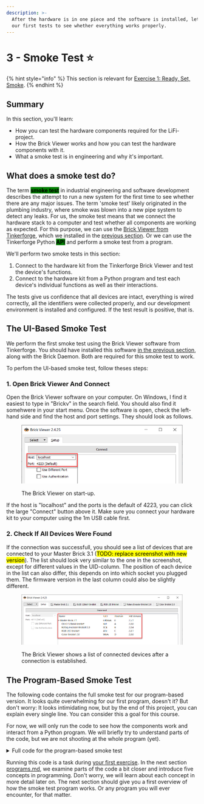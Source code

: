 ```yaml
---
description: >-
  After the hardware is in one piece and the software is installed, let's run
  our first tests to see whether everything works properly.
---
```


# 3 - Smoke Test ⭐

{% hint style="info" %}
This section is relevant for [Exercise 1: Ready, Set, Smoke](https://github.com/winf-hsos/lifi-exercises/raw/main/exercises/01\_exercise\_ready\_set\_smoke.pdf).
{% endhint %}

## Summary

In this section, you'll learn:

* How you can test the hardware components required for the LiFi-project.
* How the Brick Viewer works and how you can test the hardware components with it.
* What a smoke test is in engineering and why it's important.

## What does a smoke test do?

The term <mark style="background-color:green;">**smoke test**</mark> in industrial engineering and software development describes the attempt to run a new system for the first time to see whether there are any major issues. The term 'smoke test' likely originated in the plumbing industry, where smoke was blown into a new pipe system to detect any leaks. For us, the smoke test means that we connect the hardware stack to a computer and test whether all components are working as expected. For this purpose, we can use the [Brick Viewer from Tinkerforge](https://www.tinkerforge.com/en/doc/Software/Brickv.html), which we installed in the [previous section](development-environment.md). Or we can use the Tinkerforge Python <mark style="background-color:green;">**API**</mark> and perform a smoke test from a program.

We'll perform two smoke tests in this section:

1. Connect to the hardware kit from the Tinkerforge Brick Viewer and test the device's functions.
2. Connect to the hardware kit from a Python program and test each device's individual functions as well as their interactions.

The tests give us confidence that all devices are intact, everything is wired correctly, all the identifiers were collected properly, and our development environment is installed and configured. If the test result is positive, that is.

## The UI-Based Smoke Test

We perform the first smoke test using the Brick Viewer software from Tinkerforge. You should have installed this software [in the previous section](development-environment.md#brick-viewer-and-brick-daemon), along with the Brick Daemon. Both are required for this smoke test to work.

To perfom the UI-based smoke test, follow theses steps:

### 1. Open Brick Viewer And Connect

Open the Brick Viewer software on your computer. On Windows, I find it easiest to type in "Brickv" in the search field. You should also find it somehwere in your start menu. Once the software is open, check the left-hand side and find the host and port settings. They should look as follows.

<figure><img src="../.gitbook/assets/image (53).png" alt=""><figcaption><p>The Brick Viewer on start-up.</p></figcaption></figure>

If the host is "localhost" and the ports is the default of 4223, you can click the large "Connect" button above it. Make sure you connect your hardware kit to your computer using the 1m USB cable first.

### 2. Check If All Devices Were Found

If the connection was successfull, you should see a list of devices that are connected to your Master Brick 3.1 (<mark style="background-color:yellow;">TODO: replace screenshot with new version</mark>). The list should look very similar to the one in the screenshot, except for different values in the UID-column. The position of each device in the list can also differ, this depends on into which socket you plugged them. The firmware version in the last column could also be slightly different.

<figure><img src="../.gitbook/assets/image (2).png" alt=""><figcaption><p>The Brick Viewer shows a list of connected devices after a connection is established.</p></figcaption></figure>

## The Program-Based Smoke Test

The following code contains the full smoke test for our program-based version. It looks quite overwhelming for our first program, doesn't it? But don't worry: It looks intimidating now, but by the end of this project, you can explain every single line. You can consider this a goal for this course.&#x20;

For now, we will only run the code to see how the components work and interact from a Python program. We will briefly try to understand parts of the code, but we are not shooting at the whole program (yet).

<details>

<summary>Full code for the program-based smoke test</summary>

{% code title="smoke_test.py" lineNumbers="true" %}
```python
import constants
import sys
from time import time, sleep

from colorama import just_fix_windows_console
from colorama import Fore, Back, Style
just_fix_windows_console()

from tinkerforge.ip_connection import IPConnection
from tinkerforge.brick_master import BrickMaster
from tinkerforge.bricklet_rgb_led import BrickletRGBLED
from tinkerforge.bricklet_rotary_encoder_v2 import BrickletRotaryEncoderV2
from tinkerforge.bricklet_color_v2 import BrickletColorV2
from tinkerforge.bricklet_oled_128x64 import BrickletOLED128x64

ipcon = IPConnection() # Create IP connection
ipcon.connect(constants.HOST, constants.PORT) # Connect to brickd

# Create device instances
led = BrickletRGBLED(constants.UID_RGB_LED, ipcon)
rotary = BrickletRotaryEncoderV2(constants.UID_ROTARY_ENCODER, ipcon)
oled = BrickletOLED128x64(constants.UID_OLED_DISPLAY, ipcon)
color = BrickletColorV2(constants.UID_COLOR_SENSOR, ipcon)

def update_oled_with_rgb_color(r, g, b):
    # Write current RGB LED's color to the OLED display
    oled.write_line(0, 0, "RGD LED Color:".ljust(26))
    oled.write_line(1, 0, f"R = {r}, G = {g}, B = {b}".ljust(26))

def update_oled_with_color_measurement(measured_r, measured_g, measured_b):
    oled.write_line(3, 0, "Color Sensor:".ljust(26))
    max_color_intensity = 65535
    oled.write_line(4, 0, f"R = {measured_r / max_color_intensity * 255:.0f}, G = {measured_g / max_color_intensity * 255:.0f}, B = {measured_b / max_color_intensity * 255:.0f}".ljust(26))

# Get the current color value of the RGB LED Bricklet
current_rgb_colors = led.get_rgb_value()
update_oled_with_rgb_color(current_rgb_colors.r, current_rgb_colors.g, current_rgb_colors.b)

# Get and reset the current count for the Rotary Encoder Bricklet
rotary.reset()
current_rotary_count = rotary.get_count(reset=False)

# Remember which color is currently controlled by the Rotary Encoder Bricklet (0 = "red", 1 = "green", 2 = "blue")
current_controlled_rgb_color_index = 0

# Set a callback function for the Rotary Encoder Bricklet
def rotary_changed_callback(count):
    if count == 0:
        return
    
    # Get the current color from the RGB LED
    current_rgb = led.get_rgb_value()
    current_rgb_list = [current_rgb.r, current_rgb.g, current_rgb.b]

    # Calculate the new RGB color from the Rotary Encoder's count
    global current_controlled_rgb_color_index
    current_rgb_list[current_controlled_rgb_color_index] += count

    if current_rgb_list[current_controlled_rgb_color_index]  > 255:
        current_rgb_list[current_controlled_rgb_color_index] = 255
    elif current_rgb_list[current_controlled_rgb_color_index] < 0:
        current_rgb_list[current_controlled_rgb_color_index] = 0

    led.set_rgb_value(current_rgb_list[0], current_rgb_list[1], current_rgb_list[2])
    update_oled_with_rgb_color(current_rgb_list[0], current_rgb_list[1], current_rgb_list[2])

    rotary.get_count(True)

def rotary_pressed():
    global current_controlled_rgb_color_index
    time_pressed = time()
    
    while rotary.is_pressed():
        sleep(0.01)
    
        duration_pressed = time() - time_pressed
        if duration_pressed >= 2:
            led.set_rgb_value(0, 0, 0)
            update_oled_with_rgb_color(0, 0, 0)
            return

    current_controlled_rgb_color_index += 1
    if current_controlled_rgb_color_index > 2:
        current_controlled_rgb_color_index = 0

def rotary_released():
    pass   

rotary.register_callback(BrickletRotaryEncoderV2.CALLBACK_COUNT, rotary_changed_callback)
rotary.set_count_callback_configuration(10, True, "x", 0, 0)

rotary.register_callback(BrickletRotaryEncoderV2.CALLBACK_PRESSED, rotary_pressed)
rotary.register_callback(BrickletRotaryEncoderV2.CALLBACK_RELEASED, rotary_released)

# Set up callback functions for the Color Bricklet
def color_changed(r, g, b, c):
    update_oled_with_color_measurement(r, g, b)

# Turn the status LED off to avoid inteference
color.set_status_led_config(0)

color.register_callback(BrickletColorV2.CALLBACK_COLOR, color_changed)
color.set_color_callback_configuration(20, False)

input("Please hit enter to exit")

# Disconnect from Brick Daemon
ipcon.disconnect()
```
{% endcode %}

</details>

Running this code is a task during [your first exercise](https://github.com/winf-hsos/lifi-exercises/raw/main/exercises/01\_exercise\_ready\_set\_smoke.pdf). In the next section [programs.md](programs.md "mention"), we examine parts of the code a bit closer and introduce five concepts in programming. Don't worry, we will learn about each concept in more detail later on. The next section should give you a first overview of how the smoke test program works. Or any program you will ever encounter, for that matter.

##
